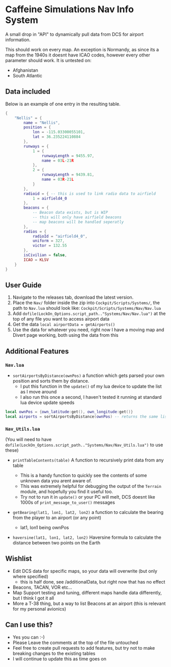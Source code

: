 # Caffeine Simulations Nav Info System
A small drop in "API" to dynamically pull data from DCS for airport information.

This should work on every map. An exception is Normandy, as since its a map from the 1940s it doesnt have ICAO codes, however every other parameter should work.
It is untested on:
* Afghanistan
* South Atlantic

## Data included
Below is an example of one entry in the resulting table.

```lua
{
    "Nellis" = {
        name = "Nellis",
        position = {
            lon = -115.03300055101,
            lat = 36.235224110884
        },
        runways = {
            1 = {
                runwayLength = 9455.97,
                name = 03L-21R
            },
            2 = {
                runwayLength = 9439.81,
                name = 03R-21L
            } 
        },
        radioid = { -- this is used to link radio data to airfield
            1 = airfield4_0
        },
        beacons = {
            -- Beacon data exists, but is WIP
            -- this will only have airfield beacons
            -- map beacons will be handled seperatly
        },
        radios = {
            radioId = "airfield4_0",
            uniform = 327,
            victor = 132.55
        },
        isCivilian = false,
        ICAO = KLSV
    }
}
```

## User Guide

1. Navigate to the releases tab, download the latest version.
2. Place the `Nav/` folder inside the zip into `Cockpit/Scripts/Systems/`, the path to `Nav.lua` should look like: `Cockpit/Scripts/Systems/Nav/Nav.lua`
3. Add `dofile(LockOn_Options.script_path.."Systems/Nav/Nav.lua")` at the top of any file you want to access airport data
4. Get the data `local airportData = getAirports()`
5. Use the data for whatever you need, right now I have a moving map and Divert page working, both using the data from this

## Additional Features
### `Nav.lua`
* `sortAirportsByDistance(ownPos)` a function which gets parsed your own position and sorts them by distance.
    * I put this function in the `update()` of my lua device to update the list as I move around
    * I also run this once a second, I haven't tested it running at standard lua device update speeds
```lua
local ownPos = {own_latitude:get(), own_longitude:get()}
local airports = sortAirportsByDistance(ownPos) -- returns the same list of airports, but sorted by distance to the player
```
### `Nav_Utils.lua` 
(You will need to have `dofile(LockOn_Options.script_path.."Systems/Nav/Nav_Utils.lua")` to use these)
* `printTableContents(table)` A function to recursively print data from any table
    * This is a handy function to quickly see the contents of some unknown data you arent aware of.
    * This was extremely helpful for debugging the output of the `Terrain` module, and hopefully you find it useful too.
    * Try not to run it in `update()` or your PC will melt, DCS doesnt like 1000s of `print_message_to_user()` messages

* `getBearing(lat1, lon1, lat2, lon2)` a function to calculate the bearing from the player to an airport (or any point)
    * lat1, lon1 being ownPos

* `haversine(lat1, lon1, lat2, lon2)` Haversine formula to calculate the distance between two points on the Earth

## Wishlist
* Edit DCS data for specific maps, so your data will overwrite (but only where specified)
    * this is half done, see /additionalData, but right now that has no effect
* Beacons, TACAN, VOR etc...
* Map Support testing and tuning, different maps handle data differently, but I think I got it all
* More a T-38 thing, but a way to list Beacons at an airport (this is relevant for my personal avionics)

## Can I use this?
* Yes you can :-)
* Please Leave the comments at the top of the file untouched
* Feel free to create pull requests to add features, but try not to make breaking changes to the existing tables
* I will continue to update this as time goes on

